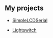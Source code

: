 ## My projects

* [SimpleLCDSerial](https://deeg05.github.io/SimpleLCDSerial)

* [Lightswitch](https://deeg05.github.io/dhome_lightswitch)
